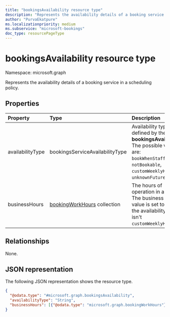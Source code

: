 ```yaml
---
title: "bookingsAvailability resource type"
description: "Represents the availability details of a booking service in a scheduling policy."
author: "PurvaEkatpure"
ms.localizationpriority: medium
ms.subservice: "microsoft-bookings"
doc_type: resourcePageType
---
```


# bookingsAvailability resource type

Namespace: microsoft.graph

Represents the availability details of a booking service in a scheduling policy.

## Properties
|Property|Type|Description|
|:---|:---|:---|
|availabilityType|bookingsServiceAvailabilityType|Availability type defined by the given **bookingsAvailability**. The possible values are: `bookWhenStaffAreFree`, `notBookable`, `customWeeklyHours`, `unknownFutureValue`.|
|businessHours|[bookingWorkHours](../resources/bookingworkhours.md) collection|The hours of operation in a week. The business hours value is set to `null` if the availability type isn't `customWeeklyHours`.|

## Relationships
None.

## JSON representation
The following JSON representation shows the resource type.
<!-- {
  "blockType": "resource",
  "@odata.type": "microsoft.graph.bookingsAvailability"
}
-->
``` json
{
  "@odata.type": "#microsoft.graph.bookingsAvailability",
  "availabilityType": "String",
  "businessHours": [{"@odata.type": "microsoft.graph.bookingWorkHours"}]
}
```

